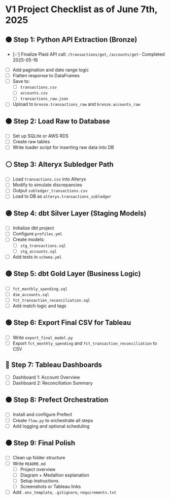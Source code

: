 # V1 Project Checklist as of June 7th, 2025

## 🟤 Step 1: Python API Extraction (Bronze)
- [✅] Finalize Plaid API call: `/transactions/get`, `/accounts/get`- Completed 2025-05-16
- [ ] Add pagination and date range logic
- [ ] Flatten response to DataFrames
- [ ] Save to:
  - [ ] `transactions.csv`
  - [ ] `accounts.csv`
  - [ ] `transactions_raw.json`
- [ ] Upload to `bronze.transactions_raw` and `bronze.accounts_raw`

## 🟤 Step 2: Load Raw to Database
- [ ] Set up SQLite or AWS RDS
- [ ] Create raw tables
- [ ] Write loader script for inserting raw data into DB

## ⚪ Step 3: Alteryx Subledger Path
- [ ] Load `transactions.csv` into Alteryx
- [ ] Modify to simulate discrepancies
- [ ] Output `subledger_transactions.csv`
- [ ] Load to DB as `alteryx.transactions_subledger`

## 🟣 Step 4: dbt Silver Layer (Staging Models)
- [ ] Initialize dbt project
- [ ] Configure `profiles.yml`
- [ ] Create models:
  - [ ] `stg_transactions.sql`
  - [ ] `stg_accounts.sql`
- [ ] Add tests in `schema.yml`

## 🟡 Step 5: dbt Gold Layer (Business Logic)
- [ ] `fct_monthly_spending.sql`
- [ ] `dim_accounts.sql`
- [ ] `fct_transaction_reconciliation.sql`
- [ ] Add match logic and tags

## 🟢 Step 6: Export Final CSV for Tableau
- [ ] Write `export_final_model.py`
- [ ] Export `fct_monthly_spending` and `fct_transaction_reconciliation` to CSV

## 🔵 Step 7: Tableau Dashboards
- [ ] Dashboard 1: Account Overview
- [ ] Dashboard 2: Reconciliation Summary

## 🟠 Step 8: Prefect Orchestration
- [ ] Install and configure Prefect
- [ ] Create `flow.py` to orchestrate all steps
- [ ] Add logging and optional scheduling

## ⚫ Step 9: Final Polish
- [ ] Clean up folder structure
- [ ] Write `README.md`
  - [ ] Project overview
  - [ ] Diagram + Medallion explanation
  - [ ] Setup instructions
  - [ ] Screenshots or Tableau links
- [ ] Add `.env_template`, `.gitignore`, `requirements.txt`
